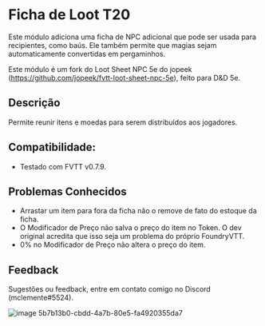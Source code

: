 # Ficha de Loot T20

Este módulo adiciona uma ficha de NPC adicional que pode ser usada para recipientes, como baús. Ele também permite que magias sejam automaticamente convertidas em pergaminhos.

Este módulo é um fork do Loot Sheet NPC 5e do jopeek (https://github.com/jopeek/fvtt-loot-sheet-npc-5e), feito para D&D 5e.

## Descrição
Permite reunir itens e moedas para serem distribuídos aos jogadores.

## Compatibilidade:
- Testado com FVTT v0.7.9.

## Problemas Conhecidos
- Arrastar um item para fora da ficha não o remove de fato do estoque da ficha.
- O Modificador de Preço não salva o preço do item no Token. O dev original acredita que isso seja um problema do próprio FoundryVTT. 
- 0% no Modificador de Preço não altera o preço do item.

## Feedback
Sugestões ou feedback, entre em contato comigo no Discord (mclemente#5524).

![image](https://cdn.awsli.com.br/950/950939/arquivos/PIX.png) 5b7b13b0-cbdd-4a7b-80e5-fa4920355da7
